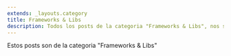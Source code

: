 ```yaml
---
extends: _layouts.category
title: Frameworks & Libs
description: Todos los posts de la categoria "Frameworks & Libs", nos sirve para saber como hacer un determinado proceso.
---
```


Estos posts son de la categoria "Frameworks & Libs"